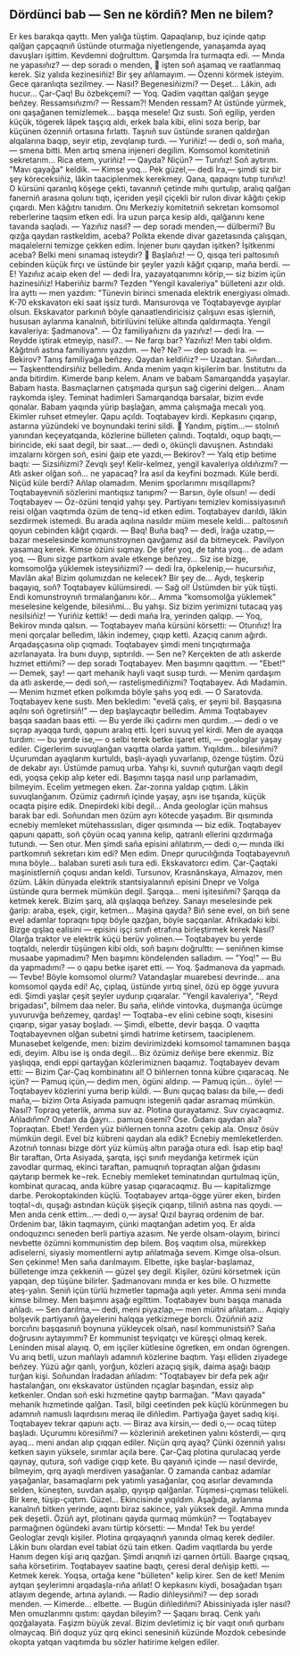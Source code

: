## Dördünci bab — Sen ne kördiñ? Men ne bilem?

Er kes barakqa qayttı. Men yalığa tüştim. Qapaqlanıp, buz içinde qatıp qalğan çapçaqnıñ üstünde oturmağa niyetlengende, yanaşamda ayaq davuşları işittim. Kevdemni doğrulttım. Qarşımda İra turmaqta edi.
— Mında ne yapasıñız? — dep soradı o menden,  işten soñ aşamaq ve raatlanmaq kerek. Siz yalıda kezinesiñiz! Bir şey añlamayım.
— Özenni körmek isteyim. Gece qaranlıqta sezilmey.
— Nasıl? Begenesiñizmi?
— Deşet... Lâkin, adı hucur... Çar-Çaq! Bu özbekçemi?
— Yoq. Qadim vaqıttan qalğan şeyge beñzey. Ressamsıñızmı?
— Ressam?! Menden ressam? At üstünde yürmek, onı qaşağanen temizlemek... başqa mesele!
Qız sustı. Soñ egilip, yerden küçük, tögerek lâpek taşçıq aldı, erkek bala kibi, elini soza berip, bar küçünen özenniñ ortasına fırlattı. Taşnıñ suv üstünde sıranen qaldırğan alqalarına baqıp, seyir etip, zevqlanıp turdı.
— Yuriñiz! — dedi o, soñ maña,— smena bitti. Men artıq smena injeneri degilim. Komsomol komitetiniñ sekretarım... Rica etem, yuriñiz! 
— Qayda? Niçün?
— Turıñız! Soñ aytırım.
"Mavı qayağa" keldik.
— Kimse yoq... Pek güzel,— dedi İra,— şimdi siz bir şey köreceksiñiz, lâkin taaciplenmek kerekmey. Qana, qapaqnı tutıp turıñız!
O kürsüni qaranlıq köşege çekti, tavannıñ çetinde mıhı qurtulıp, aralıq qalğan fanerniñ arasına qolunı tıqtı, içeriden yeşil çiçekli bir rulon divar kâğıtı çekip çıqardı.
Men kâğıtnı tanıdım. Onı Merkeziy komitetniñ sekretarı komsomol reberlerine taqsim etken edi. İra uzun parça kesip aldı, qalğanını kene tavanda saqladı.
—   Yazıñız nasıl? — dep soradı menden,— dülbermi?
Bu qızğa qaydan rastkeldim, aceba? Polkta ekende divar gazetasında çalışqan, maqalelerni temizge çekken edim. İnjener bunı qaydan işitken? İşitkenmi aceba? Belki meni sınamaq isteydir?
 Başlañız! — O, qısqa teri paltosınıñ cebinden küçük fırçı ve üstünde bir şeyler yazılı kâğıt çıqarıp, maña berdi.
— E! Yazıñız acaip eken de! — dedi İra, yazayatqanımnı körip,— siz bizim içün hazinesiñiz! Haberiñiz barmı?
Tezden "Yengil kavaleriya" bülleteni azır oldı. İra ayttı — men yazdım:
"Tünevin birinci smenada elektrik energiyası olmadı. K-70 ekskavatorı eki saat işsiz turdı. Mansurovqa ve Toqtabayevge ayıplar olsun. Ekskavator parkınıñ böyle qanaatlendiricisiz çalışuvı esas işlerniñ, hususan aylanma kanalnıñ, bitirilüvini telüke altında qaldırmaqta. Yengil kavaleriya: Şadmanova".
— Öz familiyañıznı da yazıñız! — dedi İra.
— Reydde iştirak etmeyip, nasıl?..
—   Ne farqı bar? Yazıñız! 
Men tabi oldım. Kâğıtnıñ astına familiyamnı yazdım.
— Ne? Ne? — dep soradı İra. — Bekirov? Tanış familiyağa beñzey. Qaydan keldiñiz?
— Uzaqtan. Sıñırdan...
— Taşkenttendirsiñiz belledim. Anda menim yaqın kişilerim bar. İnstitutnı da anda bitirdim. Kimerde barıp kelem. Anam ve babam Samarqandda yaşaylar. Babam hasta. Basmaçlarnen çatışmada qurşun sağ cigerini delgen... Anam raykomda işley. Teminat hadimleri Samarqandqa barsalar, bizim evde qonalar. Babam yaqında yürip başlağan, amma çalışmağa mecalı yoq. Ekimler ruhset etmeyler.
Qapu açıldı. Toqtabayev kirdi. Kepkasını çıqarıp, astarına yüzündeki ve boynundaki terini sildi.
 Yandım, piştim...— stolnıñ yanından keçeyatqanda, közlerine bülleten çalındı. Toqtaldı, oqup baqtı,— birincide, eki saat degil, bir saat...— dedi o, ökünçli davuşnen. Astındaki imzalarnı körgen soñ, esini ğaip ete yazdı,— Bekirov? — Yalq etip betime baqtı: — Sizsiñizmi? Zevqlı şey! Kelir-kelmez, yengil kavaleriya oldıñızmı?
— Atlı asker olğan soñ... ne yapacaq? İra asıl da keyfini bozmadı. Küle berdi. Niçüd küle berdi? Añlap olamadım. Menim şporlarımnı mısqıllapmı? Toqtabayevniñ sözlerini mantıqsız tanıpmı?
— Barsın, öyle olsun! — dedi Toqtabayev — Öz-özüni tenqid yahşı şey. Partiyanı temizlev komissiyasınıñ reisi olğan vaqıtımda özüm de tenq¬id etken edim.
Toqtabayev darıldı, lâkin sezdirmek istemedi. Bu arada aqılına nasıldır müim mesele keldi... paltosınıñ qoyun cebinden kâğıt çıqardı.
— Baq! Buña baq? — dedi, İrağa uzatıp,— bazar meselesinde kommunstroynen qavğamız asıl da bitmeycek. Pavilyon yasamaq kerek. Kimse özüni sıqmay. De şifer yoq, de tahta yoq... de adam yoq.
— Bunı sizge partkom avale etkenge beñzey... Siz ise bizge, komsomolğa yüklemek isteysiñizmi? — dedi İra, öpkelenip,— hucursıñız, Mavlân aka! Bizim qolumızdan ne kelecek? Bir şey de... Aydı, teşkerip baqayıq, soñ?
Toqtabayev külümsiredi.
— Sağ ol! Üstümden bir yük tüşti. Endi komunstroynıñ tırmalanğanını kör... Amma "komsomolğa yüklemek" meselesine kelgende, bilesiñmi... Bu yahşı. Siz bizim yerimizni tutacaq yaş nesilsiñiz!
—  Yuriñiz kettik! — dedi maña İra, yerinden qalqıp.
— Yoq, Bekirov mında qalsın. — Toqtabayev maña kürsüni körsetti: — Oturıñız!
İra meni qorçalar belledim, lâkin indemey, çıqıp ketti. Azaçıq canım ağırdı. Arqadaşçasına olıp çıqmadı. Toqtabayev şimdi meni tınçıqtırmağa azırlanayata. İra bunı duyıp, sıptırıldı.
— Sen ne? Kerçekten de atlı askerde hızmet ettiñmi? — dep soradı Toqtabayev.
Men başımnı qaqıttım. — "Ebet!"
— Demek, şay! — qart mehanik hayli vaqıt susıp turdı.
— Menim qardaşım da atlı askerde,— dedi soñ,— rastelişmediñizmi? Toqtabayev. Adı Madamin.
— Menim hızmet etken polkımda böyle şahs yoq edi.
— O Saratovda.
Toqtabayev kene sustı. Men bekledim: "evelâ çalış, er şeyni bil. Başqasına aqılnı soñ ögretirsiñ!" — dep başlaycaqtır belledim. Amma Toqtabayev başqa saadan baas etti.
— Bu yerde ilki çadırnı men qurdım...— dedi o ve sıçrap ayaqqa turdı, qapunı aralıq etti. İçeri suvuq yel kirdi. Men de ayaqqa turdım: — bu yerde ise,— o selbi terek betke işaret etti, — geologlar yaşay ediler. Cigerlerim suvuqlanğan vaqıtta olarda yattım. Yıqıldım... bilesiñmi? Uçurumdan ayaqlarım kurtuldı, başlı-ayaqlı yuvarlanıp, özenge tüştim. Özü de dekabr ayı. Üstümde pamuq urba. Yahşı ki, suvnıñ quturğan vaqıtı degil edi, yoqsa çekip alıp keter edi. Başımnı taşqa nasıl urıp parlamadım, bilmeyim. Ecelim yetmegen eken. Zar-zorına yaldap çıqtım. Lâkin suvuqlanğanım. Özümiz çadırnıñ içinde yaşay, aşnı ise tışarıda, küçük ocaqta pişire edik. Dnepirdeki kibi degil... Anda geologlar içün mahsus barak bar edi. Soñundan men özüm ayrı kötecde yaşadım. Bir qısımında ecnebiy memleket mütehassısları, diger qısımında — biz edik.
Toqtabayev qapunı qapattı, soñ çöyün ocaq yanına kelip, qatranlı ellerini qızdırmağa tutundı.
— Sen otur. Men şimdi saña episini añlatırım,— dedi o,— mında ilki partkomnıñ sekretarı kim edi? Men edim. Dnepr qurucılığında Toqtabayevnıñ mına böyle... balaban sureti asılı tura edi. Ekskavatorcı edim. Çar-Çaqtaki maşinistlerniñ çoqusı andan keldi. Tursunov, Krasnânskaya, Almazov, men özüm. Lâkin dünyada elektrik stantsiyalarınıñ episini Dnepr ve Volga üstünde qura bermek mümkün degil. Şarqqa... meni işitesiñmi? Şarqqa da ketmek kerek. Bizim şarq, alâ qışlaqqa beñzey. Sanayı meselesinde pek ğarip: araba, eşek, çigir, ketmen... Maşina qayda? Biñ sene evel, on biñ sene evel adamlar topraqnı tıpqı böyle qazğan, böyle saçqanlar. Afrikadaki kibi. Bizge qışlaq ealisini — episini işçi sınıfı etrafına birleştirmek kerek Nasıl? Olarğa traktor ve elektrik küçü berüv yolınen.— Toqtabayev bu yerde toqtaldı, nelerdir tüşüngen kibi oldı, soñ başını doğrulttı: — seniñnen kimse musaabe yapmadımı?
Men başımnı köndelenden salladım. — "Yoq!"
— Bu da yapmadımı? — o qapu betke işaret etti.
— Yoq. Şadmanova da yapmadı.
— Tevbe! Böyle komsomol olurmı? Vatandaşlar muarebesi devrinde... ana komsomol qayda edi! Aç, çıplaq, üstünde yırtıq şinel, özü ep ögge yuvura edi. Şimdi yaşlar çeşit şeyler uydurıp çıqaralar. "Yengil kavaleriya", "Reyd brigadası", bilmem daa neler. Bu saña, eliñde vintovka, duşmanğa ücümge yuvuruvğa beñzemey, qardaş! — Toqtaba¬ev elini cebine soqtı, kisesini çıqarıp, sigar yasay boşladı. — Şimdi, elbette, devir başqa.
O vaqıtta Toqtabayevnen olğan subetni şimdi hatrime ketirsem, taaciplenem.
Munasebet kelgende, men: bizim devirimizdeki komsomol tamamınen başqa edi, deyim. Albu ise iş onda degil... Biz özümiz deñişe bere ekenmiz. Biz yaşlıqqa, endi eppi qartayğan közlerimiznen baqamız.
Toqtabayev devam etti:
— Bizim Çar-Çaq kombinatını al! O biñlernen tonna kübre çıqaracaq. Ne içün?
— Pamuq içün,— dedim men, ögüni aldırıp.
— Pamuq içün... öyle! — Toqtabayev közlerini yuma berip küldi. — Bunı quçaq balası da bile,— dedi maña,— bizim Orta Asiyada pamuqnı istegeniñ qadar asramaq mümkün. Nasıl? Topraq yeterlik, amma suv az. Plotina qurayatamız. Suv cıyacaqmız. Añladıñmı? Ondan da ğayrı… pamuq ösemi? Öse. Ğıdanı qaydan ala? Topraqtan. Ebet! Yerden yüz biñlernen tonna azotnı çekip ala. Onsız ösüv mümkün degil. Evel biz kübreni qaydan ala edik? Ecnebiy memleketlerden. Azotnıñ tonnası bizge dört yüz kümüş altın parağa otura edi. İsap etip baq! Bir taraftan, Orta Asiyada, şarqta, işçi sınıfı meydanğa ketirmek içün zavodlar qurmaq, ekinci taraftan, pamuqnıñ topraqtan alğan ğıdasını qaytarıp bermek ke¬rek. Ecnebiy memleket teminatından qurtulmaq içün, kombinat quracaq, anda kübre yasap çıqaracaqmız. Bu — kapitalizmge darbe. Perokoptakinden küçlü.
Toqtabayev artqa-ögge yürer eken, birden toqtal¬dı, quşağı astından küçük şişeçik çıqarıp, tiliniñ astına nas qoydı.
— Men anda cenk ettim...— dedi o,— aysa! Qızıl bayraq ordenim de bar. Ordenim bar, lâkin taqmayım, çünki maqtanğan adetim yoq. Er alda ondoquzıncı seneden berli partiya azasım. Ne yerde olsam-olayım, birinci nevbette özümni kommunistim dep bilem. Boş vaqıtım olsa, mürekkep adiselerni, siyasiy momentlerni aytıp añlatmağa sevem. Kimge olsa-olsun. Sen çekinme! Men saña darılmayım. Elbette, işke başlar-başlamaz, bülletenge imza çekkeniñ — güzel şey degil. Kişiler, özüni körsetmek içün yapqan, dep tüşüne bilirler. Şadmanovanı mında er kes bile. O hızmette ateş-yalın. Seniñ içün türlü hızmetler tapmağa aqılı yeter. Amma seni mında kimse bilmey.
Men başımnı aşağı egilttim. Toqtabayev bunı başqa manada añladı.
— Sen darılma,— dedi, meni piyazlap,— men müitni añlatam... Aqiqiy bolşevik partiyanıñ ğayelerini halqqa yetkizmege borclı. Özüñniñ aziz borcıñnı başqasınıñ boynuna yükleycek olsañ, nasıl kommunistsiñ? Saña doğrusını aytayımmı? Er kommunist teşviqatçı ve küreşçi olmaq kerek. Leninden misal alayıq. O, em işçiler kütlesine ögretken, em ondan ögrengen.
Vu arıq betli, uzun mañlaylı adamnıñ közlerine baqtım. Yaşı elliden ziyadege beñzey. Yüzü ağır qanlı, yorğun, közleri azaçıq şişik, daima aşağı baqıp turğan kişi.
Soñundan İradadan añladım: "Toqtabayev bir defa pek ağır hastalanğan, onı ekskavator üstünden rıçaglar başından, essiz alıp ketkenler. Ondan soñ eski hızmetine qaytıp barmağan. "Mavı qayada" mehanik hızmetinde qalğan.
Tasil, bilgi ceetinden pek küçlü körünmegen bu adamnıñ namuslı laqırdısını meraq ile diñledim. Partiyağa ğayet sadıq kişi.
Toqtabayev tekrar qapunı açtı.
— Biraz ava kirsin,— dedi o,— ocaq tütep başladı. Uçurumnı köresiñmi? — közleriniñ areketinen yalını kösterdi,— qırq ayaq... meni andan alıp çıqqan ediler. Niçün qırq ayaq? Çünki özenniñ yalısı ketken sayın yüksele, sırımlar açıla bere. Çar-Çaq plotina qurulacaq yerde qaynay, qutura, soñ vadige çıqıp kete. Bu qayanıñ içinde — nasıl devirde, bilmeyim, qırq ayaqlı merdiven yasağanlar. O zamanda canbaz adamlar yaşağanlar, basamaqlarnı pek yatımlı yasağanlar, çoq asırlar devamında selden, küneşten, suvdan aşalıp, qıyışıp qalğanlar. Tüşmesi-çıqması telükeli. Bir kere, tüşip-çıqtım. Güzel... Ekincisinde yıqıldım. Aşağıda, aylanma kanalnıñ bitken yerinde, aqıntı biraz sakince, yalı yüksek degil. Amma mında pek deşetli. Özüñ ayt, plotinanı qayda qurmaq mümkün? — Toqtabayev parmağınen ögündeki avanı türtip körsetti: — Mında! Tek bu yerde! Geologlar zevqlı kişiler. Plotina qırqayaqnıñ yanında olmaq kerek dediler. Lâkin bunı olardan evel tabiat özü tain etken. Qadim vaqıtlarda bu yerde Hanım degen kişi arıq qazğan. Şimdi arıqnıñ izi qarnen örtüli. Baarge çıqsaq, saña körsetirim.
Toqtabayev saatine baqtı, çeresi deral deñişip ketti.
— Ketmek kerek. Yoqsa, ortağa kene "bülleten" kelip kirer. Sen de ket! Menim aytqan şeylerimni arqadaşla-rıña añlat!
O kepkasını kiydi, bosağadan tışarı atlayım degende, artına aylandı.
— Radio diñleysiñmi? — dep soradı menden.
— Kimerde... elbette.
— Bugün diñlediñmi? Abissiniyada işler nasıl?
Men omuzlarımnı qıstım: qaydan bileyim?
— Şaqanı bıraq. Cenk yañı qozğalayata. Faşizm büyük zeval. Bizim devletimiz iç bir vaqıt onıñ qurbanı olmaycaq.
Biñ doquz yüz qırq ekinci senesiniñ küzünde Mozdok cebesinde okopta yatqan vaqıtımda bu sözler hatirime kelgen ediler.
